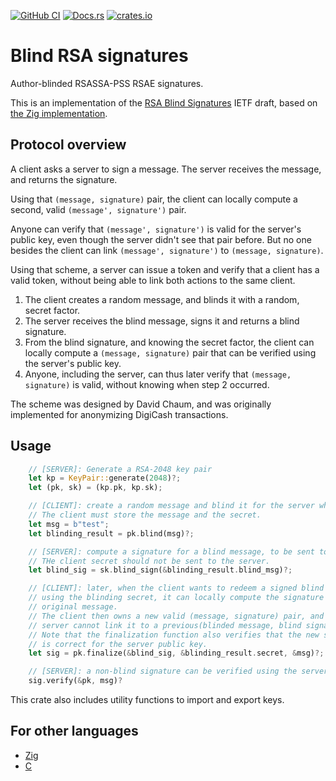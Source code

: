 [![GitHub CI](https://github.com/jedisct1/rust-blind-rsa-signatures/actions/workflows/ci.yml/badge.svg)](https://github.com/jedisct1/rust-blind-rsa-signatures/actions)
[![Docs.rs](https://docs.rs/blind-rsa-signatures/badge.svg)](https://docs.rs/blind-rsa-signatures/)
[![crates.io](https://img.shields.io/crates/v/blind-rsa-signatures.svg)](https://crates.io/crates/blind-rsa-signatures)

# Blind RSA signatures

Author-blinded RSASSA-PSS RSAE signatures.

This is an implementation of the [RSA Blind Signatures](https://tools.ietf.org/html/draft-irtf-cfrg-rsa-blind-signatures) IETF draft, based on [the Zig implementation](https://github.com/jedisct1/zig-rsa-blind-signatures).

## Protocol overview

A client asks a server to sign a message. The server receives the message, and returns the signature.

Using that `(message, signature)` pair, the client can locally compute a second, valid `(message', signature')` pair.

Anyone can verify that `(message', signature')` is valid for the server's public key, even though the server didn't see that pair before.
But no one besides the client can link `(message', signature')` to `(message, signature)`.

Using that scheme, a server can issue a token and verify that a client has a valid token, without being able to link both actions to the same client.

1. The client creates a random message, and blinds it with a random, secret factor.
2. The server receives the blind message, signs it and returns a blind signature.
3. From the blind signature, and knowing the secret factor, the client can locally compute a `(message, signature)` pair that can be verified using the server's public key.
4. Anyone, including the server, can thus later verify that `(message, signature)` is valid, without knowing when step 2 occurred.

The scheme was designed by David Chaum, and was originally implemented for anonymizing DigiCash transactions.

## Usage

```rust
    // [SERVER]: Generate a RSA-2048 key pair
    let kp = KeyPair::generate(2048)?;
    let (pk, sk) = (kp.pk, kp.sk);

    // [CLIENT]: create a random message and blind it for the server whose public key is `pk`.
    // The client must store the message and the secret.
    let msg = b"test";
    let blinding_result = pk.blind(msg)?;

    // [SERVER]: compute a signature for a blind message, to be sent to the client.
    // THe client secret should not be sent to the server.
    let blind_sig = sk.blind_sign(&blinding_result.blind_msg)?;

    // [CLIENT]: later, when the client wants to redeem a signed blind message,
    // using the blinding secret, it can locally compute the signature of the
    // original message.
    // The client then owns a new valid (message, signature) pair, and the
    // server cannot link it to a previous(blinded message, blind signature) pair.
    // Note that the finalization function also verifies that the new signature
    // is correct for the server public key.
    let sig = pk.finalize(&blind_sig, &blinding_result.secret, &msg)?;

    // [SERVER]: a non-blind signature can be verified using the server's public key.
    sig.verify(&pk, msg)?
```

This crate also includes utility functions to import and export keys.

## For other languages

* [Zig](https://github.com/jedisct1/zig-blind-rsa-signatures)
* [C](https://github.com/jedisct1/blind-rsa-signatures)
